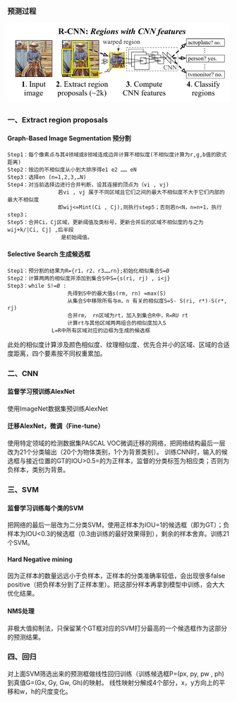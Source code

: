 ### 预测过程
![avatar](图片1.png)
### 一、Extract region proposals
#### Graph-Based Image Segmentation 预分割
```
Step1：每个像素点与其4领域或8领域连成边并计算不相似度(不相似度计算为r,g,b值的欧式距离)
Step2：按边的不相似度从小到大排序得e1 e2 …… eN
Step3：选择en (n=1,2,3,…N)
Step4：对当前选择边进行合并判断，设其连接的顶点为（vi , vj)
                若vi , vj 属于不同区域且它们之间的最大不相似度不大于它们内部的最大不相似度
                即wij<=Mint(Ci , Cj),则执行step5；否则若n<N，n=n+1，执行step3；
Step5：合并Ci，Cj区域，更新阈值及类标号，更新合并后的区域不相似度的与之为wij+k/|Ci, Cj| ,后半段
                 是初始阈值。                 

```
#### Selective Search 生成候选框
```
Step1：预分割的结果为R={r1，r2，r3……rn};初始化相似集合S=Ø
Step2：计算两两的相似度并添加到集合S中S={s(ri, rj) , i<j}
Step3：while S!=Ø :
                   先得到S中的最大值s(rm, rn) =max(S)
                   从集合S中移除所有与m，n 有关的相似度S=S- S(ri, r*)-S(r*, rj)
                   合并rm， rn区域为rt，加入到集合R中，R=RU rt
                   计算rt与其他区域两两组合的相似度加入S
              L=R中所有区域对应的边框为生成的候选框

```
此处的相似度计算涉及颜色相似度、纹理相似度、优先合并小的区域、区域的合适度距离，四个要素按不同权重累加。
### 二、CNN
#### 监督学习预训练AlexNet
使用ImageNet数据集预训练AlexNet
#### 迁移AlexNet，微调（Fine-tune）
使用特定领域的检测数据集PASCAL VOC微调迁移的网络，把网络结构最后一层改为21个分类输出（20个为物体类别，1个为背景类别）。
训练CNN时，输入的候选框与接近位置的GT的IOU>0.5=的为正样本，监督的分类标签为相应类；否则为负样本，类别为背景。
### 三、SVM
#### 监督学习训练每个类的SVM
把网络的最后一层改为二分类SVM，使用正样本为IOU=1的候选框（即为GT）；负样本为IOU<0.3的候选框（0.3由训练的最好效果得到），剩余的样本舍弃。训练21个SVM。
#### Hard Negative mining
因为正样本的数量远远小于负样本，正样本的分类准确率较低，会出现很多false positive（把负样本分到了正样本里）。把这部分样本再拿到模型中训练，会大大优化结果。
#### NMS处理
非极大值抑制法，只保留某个GT框对应的SVM打分最高的一个候选框作为这部分的预测结果。
### 四、回归
对上面SVM筛选出来的预测框做线性回归训练（训练候选框P=(px, py, pw , ph)到真值G=(Gx, Gy, Gw, Gh)的映射。
线性映射分解成4个部分，x，y方向上的平移和w，h的尺度变化。